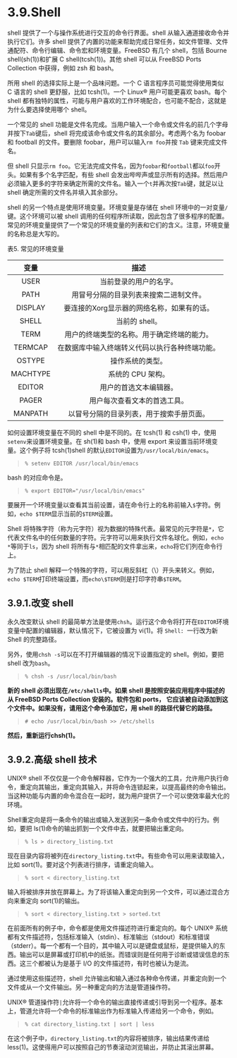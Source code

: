 # 3.9.Shell

shell 提供了一个与操作系统进行交互的命令行界面。shell 从输入通道接收命令并执行它们。许多 shell 提供了内置的功能来帮助完成日常任务，如文件管理、文件通配符、命令行编辑、命令宏和环境变量。FreeBSD 有几个 shell，包括 Bourne shell(sh(1))和扩展 C shell(tcsh(1))。其他 shell 可以从 FreeBSD Ports Collection 中获得，例如 zsh 和 bash。

所用 shell 的选择实际上是一个品味问题。一个 C 语言程序员可能觉得使用类似 C 语言的 shell 更舒服，比如 tcsh(1)。一个 Linux® 用户可能更喜欢 bash。每个 shell 都有独特的属性，可能与用户喜欢的工作环境配合，也可能不配合，这就是为什么要选择使用哪个 shell。

一个常见的 shell 功能是文件名完成。当用户输入一个命令或文件名的前几个字母并按下`Tab`键后，shell 将完成该命令或文件名的其余部分。考虑两个名为 foobar 和 football 的文件。要删除 foobar，用户可以输入`rm foo`并按 `Tab` 键来完成文件名。

但 shell 只显示`rm foo`。它无法完成文件名，因为`foobar`和`football`都以`foo`开头。如果有多个名字匹配，有些 shell 会发出哔哔声或显示所有的选择。然后用户必须输入更多的字符来确定所需的文件名。输入一个`t`并再次按`Tab`键，就足以让 shell 确定所需的文件名并填入其余部分。

shell 的另一个特点是使用环境变量。环境变量是存储在 shell 环境中的一对变量`/`键。这个环境可以被 shell 调用的任何程序所读取，因此包含了很多程序的配置。常见的环境变量提供了一个常见的环境变量的列表和它们的含义。注意，环境变量的名称总是大写的。

表5. 常见的环境变量

|变量|描述|
|:---:|:---:|
|USER|当前登录的用户的名字。|
|PATH|用冒号分隔的目录列表来搜索二进制文件。|
|DISPLAY|要连接的Xorg显示器的网络名称，如果有的话。|
|SHELL|当前的 shell。|
|TERM|用户的终端类型的名称。用于确定终端的能力。|
|TERMCAP|在数据库中输入终端转义代码以执行各种终端功能。|
|OSTYPE|操作系统的类型。|
|MACHTYPE|系统的 CPU 架构。|
|EDITOR|用户的首选文本编辑器。|
|PAGER|用户每次查看文本的首选工具。|
|MANPATH|以冒号分隔的目录列表，用于搜索手册页面。|

如何设置环境变量在不同的 shell 中是不同的。在 tcsh(1) 和 csh(1) 中，使用`setenv`来设置环境变量。在 sh(1)和 bash 中，使用 export 来设置当前环境变量。这个例子将 tcsh(1)shell 的默认`EDITOR`设置为`/usr/local/bin/emacs`。

>```
>% setenv EDITOR /usr/local/bin/emacs
>```

bash 的对应命令是。

>```
>% export EDITOR="/usr/local/bin/emacs"
>```

要展开一个环境变量以查看其当前设置，请在命令行上的名称前输入`$`字符。例如，`echo $TERM`显示当前的`$TERM`设置。

Shell 将特殊字符（称为元字符）视为数据的特殊代表。最常见的元字符是`*`，它代表文件名中的任何数量的字符。元字符可以用来执行文件名球化。例如，`echo *`等同于`ls`，因为 shell 将所有与`*`相匹配的文件拿出来，`echo`将它们列在命令行上。

为了防止 shell 解释一个特殊的字符，可以用反斜杠（\）开头来转义。例如，`echo $TERM`打印终端设置，而`echo\$TERM`则是打印字符串`$TERM`。

## 3.9.1.改变 shell

永久改变默认 shell 的最简单方法是使用`chsh`。运行这个命令将打开在`EDITOR`环境变量中配置的编辑器，默认情况下，它被设置为 vi(1)。将 `Shell: `一行改为新 Shell 的完整路径。

另外，使用`chsh -s`可以在不打开编辑器的情况下设置指定的 shell。例如，要把 shell 改为`bash`。

>```
>% chsh -s /usr/local/bin/bash
>```

**新的 shell 必须出现在`/etc/shells`中。如果 shell 是按照安装应用程序中描述的从 FreeBSD Ports Collection 安装的。软件包和 ports， 它应该被自动添加到这个文件中。如果没有，请用这个命令添加它，用 shell 的路径代替它的路径。**

>```
># echo /usr/local/bin/bash >> /etc/shells
>```

**然后，重新运行chsh(1)。**

## 3.9.2.高级 shell 技术

UNIX® shell 不仅仅是一个命令解释器，它作为一个强大的工具，允许用户执行命令，重定向其输出，重定向其输入，并将命令连锁起来，以提高最终的命令输出。当这种功能与内置的命令混合在一起时，就为用户提供了一个可以使效率最大化的环境。

Shell重定向是将一条命令的输出或输入发送到另一条命令或文件中的行为。例如，要把 ls(1)命令的输出抓到一个文件中去，就要把输出重定向。

>```
>% ls > directory_listing.txt
>```

现在目录内容将被列在`directory_listing.txt`中。有些命令可以用来读取输入，比如 sort(1)。要对这个列表进行排序，请重定向输入。

>```
>% sort < directory_listing.txt
>```

输入将被排序并放在屏幕上。为了将该输入重定向到另一个文件，可以通过混合方向来重定向 sort(1)的输出。

>```
>% sort < directory_listing.txt > sorted.txt
>```

在前面所有的例子中，命令都是使用文件描述符进行重定向的。每个 UNIX® 系统都有文件描述符，包括标准输入（stdin）、标准输出（stdout）和标准错误（stderr）。每一个都有一个目的，其中输入可以是键盘或鼠标，是提供输入的东西。输出可以是屏幕或打印机中的纸张。而错误则是任何用于诊断或错误信息的东西。这三个都被认为是基于 I/O 的文件描述符，有时也被认为是流。

通过使用这些描述符，shell 允许输出和输入通过各种命令传递，并重定向到一个文件或从一个文件输出。另一种重定向的方法是管道操作符。

UNIX® 管道操作符`|`允许将一个命令的输出直接传递或引导到另一个程序。基本上，管道允许将一个命令的标准输出作为标准输入传递给另一个命令，例如。

>```
>% cat directory_listing.txt | sort | less
>```

在这个例子中，`directory_listing.txt`的内容将被排序，输出结果传递给 less(1)。这使得用户可以按照自己的节奏滚动浏览输出，并防止其滚出屏幕。

